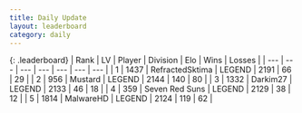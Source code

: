 ```yaml
---
title: Daily Update
layout: leaderboard
category: daily
---
```


{: .leaderboard}
| Rank | LV | Player | Division | Elo | Wins | Losses |
| --- | --- | --- | --- | --- | --- | --- |
| <span data-change="0">1</span> | 1437 | <span title="ID: 402846">RefractedSktima</span> | LEGEND | <span data-change="0">2191</span> | <span data-change="0">66</span> | <span data-change="0">29</span> |
| <span data-change="1">2</span> | 956 | <span title="ID: 611082">Mustard</span> | LEGEND | <span data-change="-1">2144</span> | <span data-change="9">140</span> | <span data-change="5">80</span> |
| <span data-change="2">3</span> | 1332 | <span title="ID: 694036">Darkim27</span> | LEGEND | <span data-change="20">2133</span> | <span data-change="4">46</span> | <span data-change="0">18</span> |
| <span data-change="3">4</span> | 359 | <span title="ID: 670324">Seven Red Suns</span> | LEGEND | <span data-change="28">2129</span> | <span data-change="10">38</span> | <span data-change="4">12</span> |
| <span data-change="-3">5</span> | 1814 | <span title="ID: 261794">MalwareHD</span> | LEGEND | <span data-change="-22">2124</span> | <span data-change="3">119</span> | <span data-change="3">62</span> |